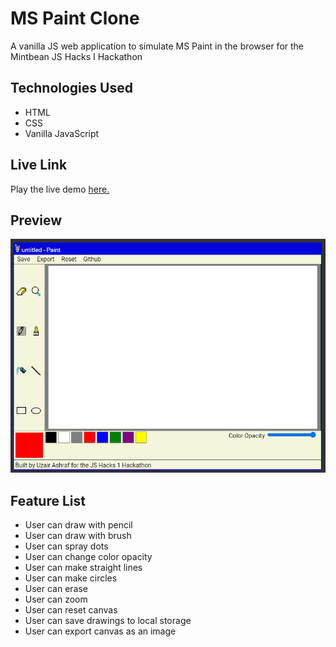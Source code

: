 # MS Paint Clone
A vanilla JS web application to simulate MS Paint in the browser for the Mintbean JS Hacks I Hackathon

## Technologies Used
- HTML
- CSS
- Vanilla JavaScript

## Live Link

Play the live demo [here.](https://ms-paint.uzairashraf.dev)

## Preview

![Preview Image](./assets/images/preview.gif)

## Feature List

- User can draw with pencil
- User can draw with brush
- User can spray dots
- User can change color opacity
- User can make straight lines
- User can make circles
- User can erase
- User can zoom
- User can reset canvas
- User can save drawings to local storage
- User can export canvas as an image

